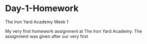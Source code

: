 Day-1-Homework
==============

The Iron Yard Academy Week 1

My very first homework assignment at The Iron Yard Academy. The assignment was given after our very first


